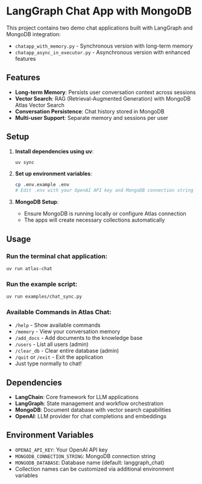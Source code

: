 # LangGraph Chat App with MongoDB

This project contains two demo chat applications built with LangGraph and MongoDB integration:

- `chatapp_with_memory.py` - Synchronous version with long-term memory
- `chatapp_async_in_executor.py` - Asynchronous version with enhanced features

## Features

- **Long-term Memory**: Persists user conversation context across sessions
- **Vector Search**: RAG (Retrieval-Augmented Generation) with MongoDB Atlas Vector Search
- **Conversation Persistence**: Chat history stored in MongoDB
- **Multi-user Support**: Separate memory and sessions per user

## Setup

1. **Install dependencies using uv**:
   ```bash
   uv sync
   ```

2. **Set up environment variables**:
   ```bash
   cp .env.example .env
   # Edit .env with your OpenAI API key and MongoDB connection string
   ```

3. **MongoDB Setup**:
   - Ensure MongoDB is running locally or configure Atlas connection
   - The apps will create necessary collections automatically

## Usage

### Run the terminal chat application:
```bash
uv run atlas-chat
```

### Run the example script:
```bash
uv run examples/chat_sync.py
```

### Available Commands in Atlas Chat:
- `/help` - Show available commands
- `/memory` - View your conversation memory
- `/add_docs` - Add documents to the knowledge base
- `/users` - List all users (admin)
- `/clear_db` - Clear entire database (admin)
- `/quit` or `/exit` - Exit the application
- Just type normally to chat!

## Dependencies

- **LangChain**: Core framework for LLM applications
- **LangGraph**: State management and workflow orchestration
- **MongoDB**: Document database with vector search capabilities
- **OpenAI**: LLM provider for chat completions and embeddings

## Environment Variables

- `OPENAI_API_KEY`: Your OpenAI API key
- `MONGODB_CONNECTION_STRING`: MongoDB connection string
- `MONGODB_DATABASE`: Database name (default: langgraph_chat)
- Collection names can be customized via additional environment variables